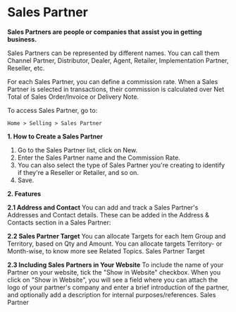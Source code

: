 # Sales Partner 

**Sales Partners are people or companies that assist you in getting business.**

Sales Partners can be represented by different names. You can call them Channel Partner, Distributor, Dealer, Agent, Retailer, Implementation Partner, Reseller, etc.

For each Sales Partner, you can define a commission rate. When a Sales Partner is selected in transactions, their commission is calculated over Net Total of Sales Order/Invoice or Delivery Note.

To access Sales Partner, go to:

`Home > Selling > Sales Partner`

**1. How to Create a Sales Partner**

1. Go to the Sales Partner list, click on New.
2. Enter the Sales Partner name and the Commission Rate.
3. You can also select the type of Sales Partner you're creating to identify if they're a Reseller or Retailer, and so on.
5. Save.

**2. Features** 

**2.1 Address and Contact** 
You can add and track a Sales Partner's Addresses and Contact details. These can be added in the Address & Contacts section in a Sales Partner:

**2.2 Sales Partner Target** 
You can allocate Targets for each Item Group and Territory, based on Qty and Amount. You can allocate targets Territory- or Month-wise, to know more see Related Topics. Sales Partner Target

**2.3 Including Sales Partners in Your Website** 
To include the name of your Partner on your website, tick the "Show in Website" checkbox. When you click on "Show in Website", you will see a field where you can attach the logo of your partner's company and enter a brief introduction of the partner, and optionally add a description for internal purposes/references. Sales Partner
